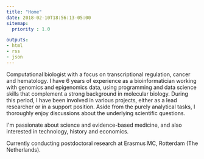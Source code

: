 ```yaml
---
title: "Home"
date: 2018-02-10T18:56:13-05:00
sitemap:
  priority : 1.0

outputs:
- html
- rss
- json
---
```

Computational biologist with a focus on transcriptional regulation, cancer and hematology. I have 6 years of experience as a bioinformatician working with genomics and epigenomics data, using programming and data science skills that complement a strong background in molecular biology. During this period, I have been involved in various projects, either as a lead researcher or in a support position. Aside from the purely analytical tasks, I thoroughly enjoy discussions about the underlying scientific questions. 

I'm passionate about science and evidence-based medicine, and also interested in technology, history and economics.

Currently conducting postdoctoral research at Erasmus MC, Rotterdam (The Netherlands).

